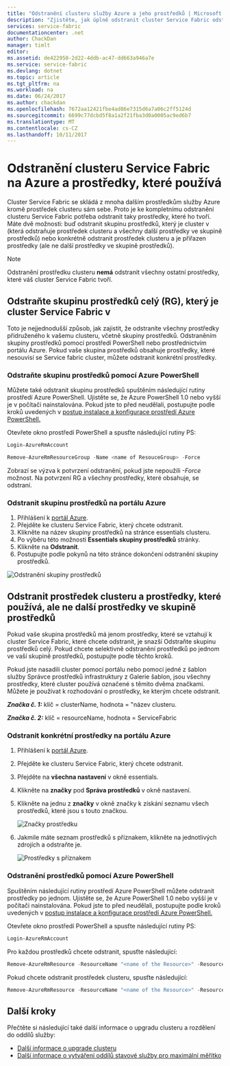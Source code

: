 ```yaml
---
title: "Odstranění clusteru služby Azure a jeho prostředků | Microsoft Docs"
description: "Zjistěte, jak úplně odstranit cluster Service Fabric odstranění skupiny prostředků obsahující cluster nebo selektivně odstraněním prostředky."
services: service-fabric
documentationcenter: .net
author: ChackDan
manager: timlt
editor: 
ms.assetid: de422950-2d22-4ddb-ac47-dd663a946a7e
ms.service: service-fabric
ms.devlang: dotnet
ms.topic: article
ms.tgt_pltfrm: na
ms.workload: na
ms.date: 06/24/2017
ms.author: chackdan
ms.openlocfilehash: 7672aa12421fbe4ad86e7315d6a7a06c2ff5124d
ms.sourcegitcommit: 6699c77dcbd5f8a1a2f21fba3d0a0005ac9ed6b7
ms.translationtype: MT
ms.contentlocale: cs-CZ
ms.lasthandoff: 10/11/2017
---
```

# <a name="delete-a-service-fabric-cluster-on-azure-and-the-resources-it-uses"></a>Odstranění clusteru Service Fabric na Azure a prostředky, které používá
Cluster Service Fabric se skládá z mnoha dalším prostředkům služby Azure kromě prostředek clusteru sám sebe. Proto je ke kompletnímu odstranění clusteru Service Fabric potřeba odstranit taky prostředky, které ho tvoří.
Máte dvě možnosti: buď odstranit skupinu prostředků, který je cluster v (která odstraňuje prostředek clusteru a všechny další prostředky ve skupině prostředků) nebo konkrétně odstranit prostředek clusteru a je přiřazen prostředky (ale ne další prostředky ve skupině prostředků).

> [!NOTE]
> Odstranění prostředku clusteru **nemá** odstranit všechny ostatní prostředky, které váš cluster Service Fabric tvoří.
> 
> 

## <a name="delete-the-entire-resource-group-rg-that-the-service-fabric-cluster-is-in"></a>Odstraňte skupinu prostředků celý (RG), který je cluster Service Fabric v
Toto je nejjednodušší způsob, jak zajistit, že odstraníte všechny prostředky přidruženého k vašemu clusteru, včetně skupiny prostředků. Odstraněním skupiny prostředků pomocí prostředí PowerShell nebo prostřednictvím portálu Azure. Pokud vaše skupina prostředků obsahuje prostředky, které nesouvisí se Service fabric cluster, můžete odstranit konkrétní prostředky.

### <a name="delete-the-resource-group-using-azure-powershell"></a>Odstraňte skupinu prostředků pomocí Azure PowerShell
Můžete také odstranit skupinu prostředků spuštěním následující rutiny prostředí Azure PowerShell. Ujistěte se, že Azure PowerShell 1.0 nebo vyšší je v počítači nainstalována. Pokud jste to před neudělali, postupujte podle kroků uvedených v [postup instalace a konfigurace prostředí Azure PowerShell.](/powershell/azure/overview)

Otevřete okno prostředí PowerShell a spusťte následující rutiny PS:

```powershell
Login-AzureRmAccount

Remove-AzureRmResourceGroup -Name <name of ResouceGroup> -Force
```

Zobrazí se výzva k potvrzení odstranění, pokud jste nepoužili *-Force* možnost. Na potvrzení RG a všechny prostředky, které obsahuje, se odstraní.

### <a name="delete-a-resource-group-in-the-azure-portal"></a>Odstranit skupinu prostředků na portálu Azure
1. Přihlášení k [portál Azure](https://portal.azure.com).
2. Přejděte ke clusteru Service Fabric, který chcete odstranit.
3. Klikněte na název skupiny prostředků na stránce essentials clusteru.
4. Po výběru této možnosti **Essentials skupiny prostředků** stránky.
5. Klikněte na **Odstranit**.
6. Postupujte podle pokynů na této stránce dokončení odstranění skupiny prostředků.

![Odstranění skupiny prostředků][ResourceGroupDelete]

## <a name="delete-the-cluster-resource-and-the-resources-it-uses-but-not-other-resources-in-the-resource-group"></a>Odstranit prostředek clusteru a prostředky, které používá, ale ne další prostředky ve skupině prostředků
Pokud vaše skupina prostředků má jenom prostředky, které se vztahují k cluster Service Fabric, které chcete odstranit, je snazší Odstraňte skupinu prostředků celý. Pokud chcete selektivně odstranění prostředků po jednom ve vaší skupině prostředků, postupujte podle těchto kroků.

Pokud jste nasadili cluster pomocí portálu nebo pomocí jedné z šablon služby Správce prostředků infrastruktury z Galerie šablon, jsou všechny prostředky, které cluster používá označené s těmito dvěma značkami. Můžete je používat k rozhodování o prostředky, ke kterým chcete odstranit.

***Značka č. 1:*** klíč = clusterName, hodnota = "název clusteru.

***Značka č. 2:*** klíč = resourceName, hodnota = ServiceFabric

### <a name="delete-specific-resources-in-the-azure-portal"></a>Odstranit konkrétní prostředky na portálu Azure
1. Přihlášení k [portál Azure](https://portal.azure.com).
2. Přejděte ke clusteru Service Fabric, který chcete odstranit.
3. Přejděte na **všechna nastavení** v okně essentials.
4. Klikněte na **značky** pod **Správa prostředků** v okně nastavení.
5. Klikněte na jednu z **značky** v okně značky k získání seznamu všech prostředků, které jsou s touto značkou.
   
    ![Značky prostředku][ResourceTags]
6. Jakmile máte seznam prostředků s příznakem, klikněte na jednotlivých zdrojích a odstraňte je.
   
    ![Prostředky s příznakem][TaggedResources]

### <a name="delete-the-resources-using-azure-powershell"></a>Odstranění prostředků pomocí Azure PowerShell
Spuštěním následující rutiny prostředí Azure PowerShell můžete odstranit prostředky po jednom. Ujistěte se, že Azure PowerShell 1.0 nebo vyšší je v počítači nainstalována. Pokud jste to před neudělali, postupujte podle kroků uvedených v [postup instalace a konfigurace prostředí Azure PowerShell.](/powershell/azure/overview)

Otevřete okno prostředí PowerShell a spusťte následující rutiny PS:

```powershell
Login-AzureRmAccount
```
Pro každou prostředků chcete odstranit, spusťte následující:

```powershell
Remove-AzureRmResource -ResourceName "<name of the Resource>" -ResourceType "<Resource Type>" -ResourceGroupName "<name of the resource group>" -Force
```

Pokud chcete odstranit prostředek clusteru, spusťte následující:

```powershell
Remove-AzureRmResource -ResourceName "<name of the Resource>" -ResourceType "Microsoft.ServiceFabric/clusters" -ResourceGroupName "<name of the resource group>" -Force
```

## <a name="next-steps"></a>Další kroky
Přečtěte si následující také další informace o upgradu clusteru a rozdělení do oddílů služby:

* [Další informace o upgrade clusteru](service-fabric-cluster-upgrade.md)
* [Další informace o vytváření oddílů stavové služby pro maximální měřítko](service-fabric-concepts-partitioning.md)

<!--Image references-->
[ResourceGroupDelete]: ./media/service-fabric-cluster-delete/ResourceGroupDelete.PNG

[ResourceTags]: ./media/service-fabric-cluster-delete/ResourceTags.png

[TaggedResources]: ./media/service-fabric-cluster-delete/TaggedResources.PNG
